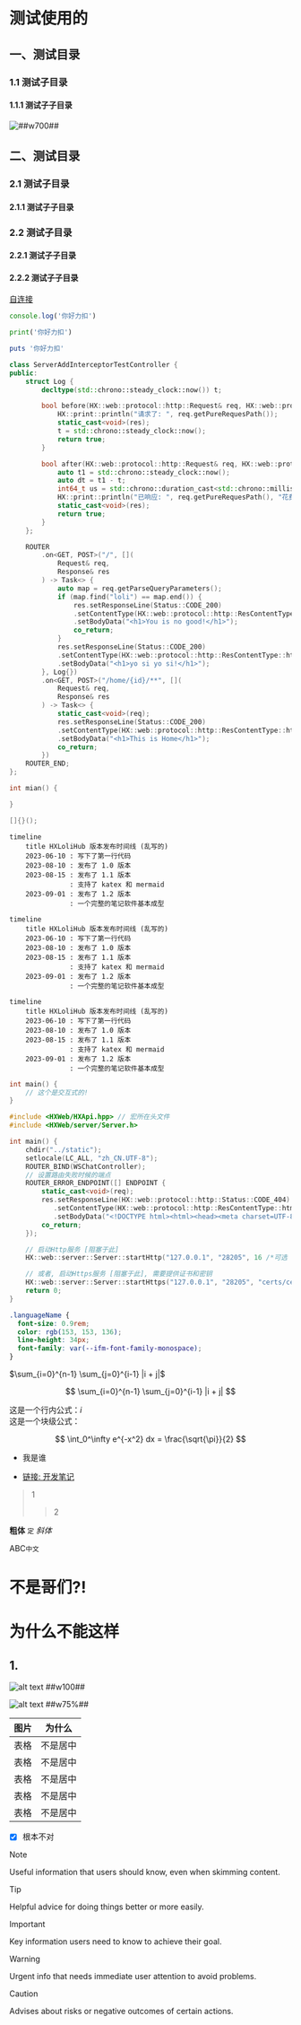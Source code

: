 # 测试使用的

## 一、测试目录
### 1.1 测试子目录
#### 1.1.1 测试子子目录

![##w700##](./png.drawio.svg)

## 二、测试目录
### 2.1 测试子目录
#### 2.1.1 测试子子目录
### 2.2 测试子目录
#### 2.2.1 测试子子目录
#### 2.2.2 测试子子目录

[自连接](./index.md)

```javascript [分组1-JavaScript] vscode
console.log('你好力扣')
```

```python [分组1-Python]
print('你好力扣')
```

```ruby [分组1-Ruby]
puts '你好力扣'
```

```cpp [分组1-cpp]
class ServerAddInterceptorTestController {
public:
    struct Log {
        decltype(std::chrono::steady_clock::now()) t;

        bool before(HX::web::protocol::http::Request& req, HX::web::protocol::http::Response& res) {
            HX::print::println("请求了: ", req.getPureRequesPath());
            static_cast<void>(res);
            t = std::chrono::steady_clock::now();
            return true;
        }

        bool after(HX::web::protocol::http::Request& req, HX::web::protocol::http::Response& res) {
            auto t1 = std::chrono::steady_clock::now();
            auto dt = t1 - t;
            int64_t us = std::chrono::duration_cast<std::chrono::milliseconds>(dt).count();
            HX::print::println("已响应: ", req.getPureRequesPath(), "花费: ", us, " us");
            static_cast<void>(res);
            return true;
        }
    };

    ROUTER
        .on<GET, POST>("/", [](
            Request& req,
            Response& res
        ) -> Task<> {
            auto map = req.getParseQueryParameters();
            if (map.find("loli") == map.end()) {
                res.setResponseLine(Status::CODE_200)
                .setContentType(HX::web::protocol::http::ResContentType::html)
                .setBodyData("<h1>You is no good!</h1>");
                co_return;
            }
            res.setResponseLine(Status::CODE_200)
            .setContentType(HX::web::protocol::http::ResContentType::html)
            .setBodyData("<h1>yo si yo si!</h1>");
        }, Log{})
        .on<GET, POST>("/home/{id}/**", [](
            Request& req,
            Response& res
        ) -> Task<> {
            static_cast<void>(req);
            res.setResponseLine(Status::CODE_200)
            .setContentType(HX::web::protocol::http::ResContentType::html)
            .setBodyData("<h1>This is Home</h1>");
            co_return;
        })
    ROUTER_END;
};
```

```cpp [g1-cpp]
int mian() {

}
```

```cpp [g1-c++]
[]{}();
```

```Mermaid [g2-Mermaid图表1]
timeline
    title HXLoliHub 版本发布时间线 (乱写的)
    2023-06-10 : 写下了第一行代码
    2023-08-10 : 发布了 1.0 版本
    2023-08-15 : 发布了 1.1 版本
               : 支持了 katex 和 mermaid
    2023-09-01 : 发布了 1.2 版本
               : 一个完整的笔记软件基本成型
```

```Mermaid [g2-Mermaid图表2]
timeline
    title HXLoliHub 版本发布时间线 (乱写的)
    2023-06-10 : 写下了第一行代码
    2023-08-10 : 发布了 1.0 版本
    2023-08-15 : 发布了 1.1 版本
               : 支持了 katex 和 mermaid
    2023-09-01 : 发布了 1.2 版本
               : 一个完整的笔记软件基本成型
```

```Mermaid [g2-Mermaid图表3]
timeline
    title HXLoliHub 版本发布时间线 (乱写的)
    2023-06-10 : 写下了第一行代码
    2023-08-10 : 发布了 1.0 版本
    2023-08-15 : 发布了 1.1 版本
               : 支持了 katex 和 mermaid
    2023-09-01 : 发布了 1.2 版本
               : 一个完整的笔记软件基本成型
```

```C vscode
int main() {
    // 这个是交互式的!
}
```

```cpp VsCode
#include <HXWeb/HXApi.hpp> // 宏所在头文件
#include <HXWeb/server/Server.h>

int main() {
    chdir("../static");
    setlocale(LC_ALL, "zh_CN.UTF-8");
    ROUTER_BIND(WSChatController);
    // 设置路由失败时候的端点
    ROUTER_ERROR_ENDPOINT([] ENDPOINT {
        static_cast<void>(req);
        res.setResponseLine(HX::web::protocol::http::Status::CODE_404)
           .setContentType(HX::web::protocol::http::ResContentType::html)
           .setBodyData("<!DOCTYPE html><html><head><meta charset=UTF-8><title>404 Not Found</title><style>body{font-family:Arial,sans-serif;text-align:center;padding:50px;background-color:#f4f4f4}h1{font-size:100px;margin:0;color:#990099}p{font-size:24px;color:gold}</style><body><h1>404</h1><p>Not Found</p><hr/><p>HXLibs</p>");
        co_return;
    });

    // 启动Http服务 [阻塞于此]
    HX::web::server::Server::startHttp("127.0.0.1", "28205", 16 /*可选 线程数(互不相关)*/, 10s /*可选 超时时间*/);

    // 或者, 启动Https服务 [阻塞于此], 需要提供证书和密钥
    HX::web::server::Server::startHttps("127.0.0.1", "28205", "certs/cert.pem", "certs/key.pem");
    return 0;
}
```

```css VsCode
.languageName {
  font-size: 0.9rem;
  color: rgb(153, 153, 136);
  line-height: 34px;
  font-family: var(--ifm-font-family-monospace);
}
```

$\sum_{i=0}^{n-1} \sum_{j=0}^{i-1} |i + j|$

$$
\sum_{i=0}^{n-1} \sum_{j=0}^{i-1} |i + j|
$$

这是一个行内公式：$i$  
这是一个块级公式：

$$
\int_0^\infty e^{-x^2} dx = \frac{\sqrt{\pi}}{2}
$$

- 我是谁

- [链接: 开发笔记](../../01-开发笔记/index.md)

> 1
> > 2

**粗体** `定` *斜体*

ABC`中文`

# 不是哥们?!
# 为什么不能这样
## 1.

![alt text ##w100##](./PixPin_2025-04-13_23-21-43.png)

![alt text ##w75%##](PixPin_2025-04-13_23-21-43.png)

|图片|为什么|
|:-:|:-:|
|表格|不是居中|
|表格|不是居中|
|表格|不是居中|
|表格|不是居中|
|表格|不是居中|

- [x] 根本不对

> [!NOTE]
> Useful information that users should know, even when skimming content.

> [!TIP]
> Helpful advice for doing things better or more easily.

> [!IMPORTANT]
> Key information users need to know to achieve their goal.

> [!WARNING]
> Urgent info that needs immediate user attention to avoid problems.

> [!CAUTION]
> Advises about risks or negative outcomes of certain actions.